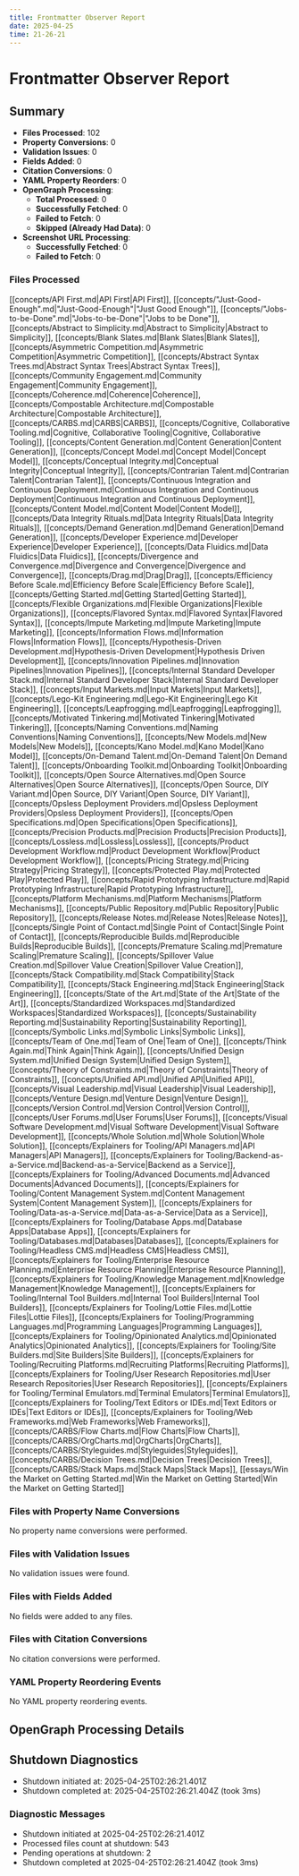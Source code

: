 ```yaml
---
title: Frontmatter Observer Report
date: 2025-04-25
time: 21-26-21
---
```


# Frontmatter Observer Report

## Summary

- **Files Processed**: 102
- **Property Conversions**: 0
- **Validation Issues**: 0
- **Fields Added**: 0
- **Citation Conversions**: 0
- **YAML Property Reorders**: 0
- **OpenGraph Processing**:
  - **Total Processed**: 0
  - **Successfully Fetched**: 0
  - **Failed to Fetch**: 0
  - **Skipped (Already Had Data)**: 0
- **Screenshot URL Processing**:
  - **Successfully Fetched**: 0
  - **Failed to Fetch**: 0

### Files Processed
[[concepts/API First.md|API First|API First]], [[concepts/"Just-Good-Enough".md|"Just-Good-Enough"|"Just Good Enough"]], [[concepts/"Jobs-to-be-Done".md|"Jobs-to-be-Done"|"Jobs to be Done"]], [[concepts/Abstract to Simplicity.md|Abstract to Simplicity|Abstract to Simplicity]], [[concepts/Blank Slates.md|Blank Slates|Blank Slates]], [[concepts/Asymmetric Competition.md|Asymmetric Competition|Asymmetric Competition]], [[concepts/Abstract Syntax Trees.md|Abstract Syntax Trees|Abstract Syntax Trees]], [[concepts/Community Engagement.md|Community Engagement|Community Engagement]], [[concepts/Coherence.md|Coherence|Coherence]], [[concepts/Compostable Architecture.md|Compostable Architecture|Compostable Architecture]], [[concepts/CARBS.md|CARBS|CARBS]], [[concepts/Cognitive, Collaborative Tooling.md|Cognitive, Collaborative Tooling|Cognitive, Collaborative Tooling]], [[concepts/Content Generation.md|Content Generation|Content Generation]], [[concepts/Concept Model.md|Concept Model|Concept Model]], [[concepts/Conceptual Integrity.md|Conceptual Integrity|Conceptual Integrity]], [[concepts/Contrarian Talent.md|Contrarian Talent|Contrarian Talent]], [[concepts/Continuous Integration and Continuous Deployment.md|Continuous Integration and Continuous Deployment|Continuous Integration and Continuous Deployment]], [[concepts/Content Model.md|Content Model|Content Model]], [[concepts/Data Integrity Rituals.md|Data Integrity Rituals|Data Integrity Rituals]], [[concepts/Demand Generation.md|Demand Generation|Demand Generation]], [[concepts/Developer Experience.md|Developer Experience|Developer Experience]], [[concepts/Data Fluidics.md|Data Fluidics|Data Fluidics]], [[concepts/Divergence and Convergence.md|Divergence and Convergence|Divergence and Convergence]], [[concepts/Drag.md|Drag|Drag]], [[concepts/Efficiency Before Scale.md|Efficiency Before Scale|Efficiency Before Scale]], [[concepts/Getting Started.md|Getting Started|Getting Started]], [[concepts/Flexible Organizations.md|Flexible Organizations|Flexible Organizations]], [[concepts/Flavored Syntax.md|Flavored Syntax|Flavored Syntax]], [[concepts/Impute Marketing.md|Impute Marketing|Impute Marketing]], [[concepts/Information Flows.md|Information Flows|Information Flows]], [[concepts/Hypothesis-Driven Development.md|Hypothesis-Driven Development|Hypothesis Driven Development]], [[concepts/Innovation Pipelines.md|Innovation Pipelines|Innovation Pipelines]], [[concepts/Internal Standard Developer Stack.md|Internal Standard Developer Stack|Internal Standard Developer Stack]], [[concepts/Input Markets.md|Input Markets|Input Markets]], [[concepts/Lego-Kit Engineering.md|Lego-Kit Engineering|Lego Kit Engineering]], [[concepts/Leapfrogging.md|Leapfrogging|Leapfrogging]], [[concepts/Motivated Tinkering.md|Motivated Tinkering|Motivated Tinkering]], [[concepts/Naming Conventions.md|Naming Conventions|Naming Conventions]], [[concepts/New Models.md|New Models|New Models]], [[concepts/Kano Model.md|Kano Model|Kano Model]], [[concepts/On-Demand Talent.md|On-Demand Talent|On Demand Talent]], [[concepts/Onboarding Toolkit.md|Onboarding Toolkit|Onboarding Toolkit]], [[concepts/Open Source Alternatives.md|Open Source Alternatives|Open Source Alternatives]], [[concepts/Open Source, DIY Variant.md|Open Source, DIY Variant|Open Source, DIY Variant]], [[concepts/Opsless Deployment Providers.md|Opsless Deployment Providers|Opsless Deployment Providers]], [[concepts/Open Specifications.md|Open Specifications|Open Specifications]], [[concepts/Precision Products.md|Precision Products|Precision Products]], [[concepts/Lossless.md|Lossless|Lossless]], [[concepts/Product Development Workflow.md|Product Development Workflow|Product Development Workflow]], [[concepts/Pricing Strategy.md|Pricing Strategy|Pricing Strategy]], [[concepts/Protected Play.md|Protected Play|Protected Play]], [[concepts/Rapid Prototyping Infrastructure.md|Rapid Prototyping Infrastructure|Rapid Prototyping Infrastructure]], [[concepts/Platform Mechanisms.md|Platform Mechanisms|Platform Mechanisms]], [[concepts/Public Repository.md|Public Repository|Public Repository]], [[concepts/Release Notes.md|Release Notes|Release Notes]], [[concepts/Single Point of Contact.md|Single Point of Contact|Single Point of Contact]], [[concepts/Reproducible Builds.md|Reproducible Builds|Reproducible Builds]], [[concepts/Premature Scaling.md|Premature Scaling|Premature Scaling]], [[concepts/Spillover Value Creation.md|Spillover Value Creation|Spillover Value Creation]], [[concepts/Stack Compatibility.md|Stack Compatibility|Stack Compatibility]], [[concepts/Stack Engineering.md|Stack Engineering|Stack Engineering]], [[concepts/State of the Art.md|State of the Art|State of the Art]], [[concepts/Standardized Workspaces.md|Standardized Workspaces|Standardized Workspaces]], [[concepts/Sustainability Reporting.md|Sustainability Reporting|Sustainability Reporting]], [[concepts/Symbolic Links.md|Symbolic Links|Symbolic Links]], [[concepts/Team of One.md|Team of One|Team of One]], [[concepts/Think Again.md|Think Again|Think Again]], [[concepts/Unified Design System.md|Unified Design System|Unified Design System]], [[concepts/Theory of Constraints.md|Theory of Constraints|Theory of Constraints]], [[concepts/Unified API.md|Unified API|Unified API]], [[concepts/Visual Leadership.md|Visual Leadership|Visual Leadership]], [[concepts/Venture Design.md|Venture Design|Venture Design]], [[concepts/Version Control.md|Version Control|Version Control]], [[concepts/User Forums.md|User Forums|User Forums]], [[concepts/Visual Software Development.md|Visual Software Development|Visual Software Development]], [[concepts/Whole Solution.md|Whole Solution|Whole Solution]], [[concepts/Explainers for Tooling/API Managers.md|API Managers|API Managers]], [[concepts/Explainers for Tooling/Backend-as-a-Service.md|Backend-as-a-Service|Backend as a Service]], [[concepts/Explainers for Tooling/Advanced Documents.md|Advanced Documents|Advanced Documents]], [[concepts/Explainers for Tooling/Content Management System.md|Content Management System|Content Management System]], [[concepts/Explainers for Tooling/Data-as-a-Service.md|Data-as-a-Service|Data as a Service]], [[concepts/Explainers for Tooling/Database Apps.md|Database Apps|Database Apps]], [[concepts/Explainers for Tooling/Databases.md|Databases|Databases]], [[concepts/Explainers for Tooling/Headless CMS.md|Headless CMS|Headless CMS]], [[concepts/Explainers for Tooling/Enterprise Resource Planning.md|Enterprise Resource Planning|Enterprise Resource Planning]], [[concepts/Explainers for Tooling/Knowledge Management.md|Knowledge Management|Knowledge Management]], [[concepts/Explainers for Tooling/Internal Tool Builders.md|Internal Tool Builders|Internal Tool Builders]], [[concepts/Explainers for Tooling/Lottie Files.md|Lottie Files|Lottie Files]], [[concepts/Explainers for Tooling/Programming Languages.md|Programming Languages|Programming Languages]], [[concepts/Explainers for Tooling/Opinionated Analytics.md|Opinionated Analytics|Opinionated Analytics]], [[concepts/Explainers for Tooling/Site Builders.md|Site Builders|Site Builders]], [[concepts/Explainers for Tooling/Recruiting Platforms.md|Recruiting Platforms|Recruiting Platforms]], [[concepts/Explainers for Tooling/User Research Repositories.md|User Research Repositories|User Research Repositories]], [[concepts/Explainers for Tooling/Terminal Emulators.md|Terminal Emulators|Terminal Emulators]], [[concepts/Explainers for Tooling/Text Editors or IDEs.md|Text Editors or IDEs|Text Editors or IDEs]], [[concepts/Explainers for Tooling/Web Frameworks.md|Web Frameworks|Web Frameworks]], [[concepts/CARBS/Flow Charts.md|Flow Charts|Flow Charts]], [[concepts/CARBS/OrgCharts.md|OrgCharts|OrgCharts]], [[concepts/CARBS/Styleguides.md|Styleguides|Styleguides]], [[concepts/CARBS/Decision Trees.md|Decision Trees|Decision Trees]], [[concepts/CARBS/Stack Maps.md|Stack Maps|Stack Maps]], [[essays/Win the Market on Getting Started.md|Win the Market on Getting Started|Win the Market on Getting Started]]

### Files with Property Name Conversions
No property name conversions were performed.

### Files with Validation Issues
No validation issues were found.

### Files with Fields Added
No fields were added to any files.

### Files with Citation Conversions
No citation conversions were performed.

### YAML Property Reordering Events
No YAML property reordering events.

## OpenGraph Processing Details


## Shutdown Diagnostics

- Shutdown initiated at: 2025-04-25T02:26:21.401Z
- Shutdown completed at: 2025-04-25T02:26:21.404Z (took 3ms)

### Diagnostic Messages

- Shutdown initiated at 2025-04-25T02:26:21.401Z
- Processed files count at shutdown: 543
- Pending operations at shutdown: 2
- Shutdown completed at 2025-04-25T02:26:21.404Z (took 3ms)

